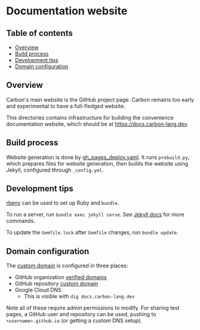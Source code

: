 # Documentation website

<!--
Part of the Carbon Language project, under the Apache License v2.0 with LLVM
Exceptions. See /LICENSE for license information.
SPDX-License-Identifier: Apache-2.0 WITH LLVM-exception
-->

<!-- toc -->

## Table of contents

-   [Overview](#overview)
-   [Build process](#build-process)
-   [Development tips](#development-tips)
-   [Domain configuration](#domain-configuration)

<!-- tocstop -->

## Overview

Carbon's main website is the GitHub project page. Carbon remains too early and
experimental to have a full-fledged website.

This directories contains infrastructure for building the convenience
documentation website, which should be at <https://docs.carbon-lang.dev>.

## Build process

Website generation is done by
[gh_pages_deploy.yaml](/.github/workflows/gh_pages_deploy.yaml). It runs
`prebuild.py`, which prepares files for website generation, then builds the
website using Jekyll, configured through `_config.yml`.

## Development tips

[rbenv](https://github.com/rbenv/rbenv) can be used to set up Ruby and `bundle`.

To run a server, run `bundle exec jekyll serve`. See
[Jekyll docs](https://jekyllrb.com/docs/usage/) for more commands.

To update the `Gemfile.lock` after `Gemfile` changes, run `bundle update`.

## Domain configuration

The
[custom domain](https://docs.github.com/en/pages/configuring-a-custom-domain-for-your-github-pages-site)
is configured in three places:

-   GitHub organization
    [verified domains](https://github.com/organizations/carbon-language/settings/pages)
-   GitHub repository
    [custom domain](https://github.com/carbon-language/carbon-lang/settings/pages)
-   Google Cloud DNS
    -   This is visible with `dig docs.carbon-lang.dev`

Note all of these require admin permissions to modify. For sharing test pages, a
GitHub user and repository can be used, pushing to `<username>.github.io` (or
getting a custom DNS setup).
